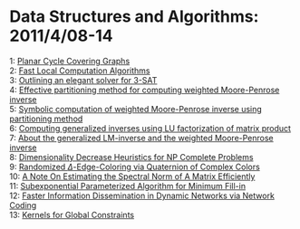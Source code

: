 # Data Structures and Algorithms: 2011/4/08-14  
1: [Planar Cycle Covering Graphs](https://doi.org/10.48550/arXiv.1104.1204)  
2: [Fast Local Computation Algorithms](https://doi.org/10.48550/arXiv.1104.1377)  
3: [Outlining an elegant solver for 3-SAT](https://doi.org/10.48550/arXiv.0905.2213)  
4: [Effective partitioning method for computing weighted Moore-Penrose  inverse](https://doi.org/10.48550/arXiv.1104.1690)  
5: [Symbolic computation of weighted Moore-Penrose inverse using  partitioning method](https://doi.org/10.48550/arXiv.1104.1696)  
6: [Computing generalized inverses using LU factorization of matrix product](https://doi.org/10.48550/arXiv.1104.1697)  
7: [About the generalized LM-inverse and the weighted Moore-Penrose inverse](https://doi.org/10.48550/arXiv.1104.1698)  
8: [Dimensionality Decrease Heuristics for NP Complete Problems](https://doi.org/10.48550/arXiv.1104.1822)  
9: [Randomized $\Delta$-Edge-Coloring via Quaternion of Complex Colors](https://doi.org/10.48550/arXiv.1104.1852)  
10: [A Note On Estimating the Spectral Norm of A Matrix Efficiently](https://doi.org/10.48550/arXiv.1104.2076)  
11: [Subexponential Parameterized Algorithm for Minimum Fill-in](https://doi.org/10.48550/arXiv.1104.2230)  
12: [Faster Information Dissemination in Dynamic Networks via Network Coding](https://doi.org/10.48550/arXiv.1104.2527)  
13: [Kernels for Global Constraints](https://doi.org/10.48550/arXiv.1104.2541)  